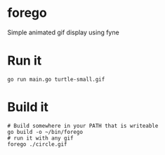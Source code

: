 # forego
Simple animated gif display using fyne

# Run it

```
go run main.go turtle-small.gif
```

# Build it

```
# Build somewhere in your PATH that is writeable
go build -o ~/bin/forego
# run it with any gif
forego ./circle.gif
```